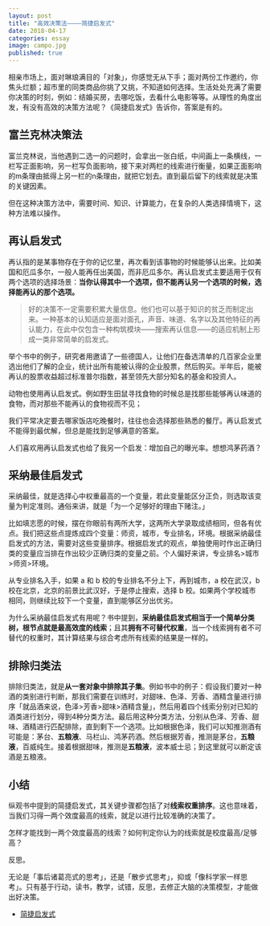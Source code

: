 ```yaml
---
layout: post
title: "高效决策法————简捷启发式"
date: 2018-04-17
categories: essay
image: campo.jpg
published: true
---
```


相亲市场上，面对琳琅满目的「对象」，你感觉无从下手；面对两份工作邀约，你焦头烂额；超市里的同类商品你挑了又挑，不知道如何选择。生活处处充满了需要你决策的时刻，例如：结婚买房，去哪吃饭，去看什么电影等等。从理性的角度出发，有没有高效的决策方法呢？《简捷启发式》告诉你，答案是有的。

## 富兰克林决策法
富兰克林说，当他遇到二选一的问题时，会拿出一张白纸，中间画上一条横线，一栏写正面影响，另一栏写负面影响，接下来对两栏的线索进行衡量，如果正面影响的m条理由抵得上另一栏的n条理由，就把它划去。直到最后留下的线索就是决策的关键因素。

但在这种决策方法中，需要时间、知识、计算能力，在复杂的人类选择情境下，这种方法难以操作。

## 再认启发式
再认指的是某事物存在于你的记忆里，再次看到该事物的时候能够认出来。比如美国和厄瓜多尔，一般人能再任出美国，而非厄瓜多尔。再认启发式主要适用于仅有两个选项的选择场景：**当你认得其中一个选项，但不能再认另一个选项的时候，选择能再认的那个选项。**

> 好的决策不一定需要积累大量信息。他们也可以基于知识的贫乏而制定出来。一种基本的认知适应是面对面孔，声音、味道、名字以及其他特征的再认能力，在此中仅包含一种构筑模块——搜索再认信息——的适应机制上形成一类非常简单的启发式。

举个书中的例子，研究者用邀请了一些德国人，让他们在备选清单的几百家企业里选出他们了解的企业，统计出所有能被认得的企业股票，然后购买。半年后，能被再认的股票收益超过标准普尔指数，甚至领先大部分知名的基金和投资人。

动物也使用再认启发式。例如野生田鼠寻找食物的时候总是找那些能够再认味道的食物，而对那些不能再认的食物视而不见；

我们平常决定要去哪家饭店吃晚餐时，往往也会选择那些熟悉的餐厅。再认启发式不能得到最优解，但总是能找到足够满意的答案。

人们喜欢用再认启发式也给了我另一个启发：增加自己的曝光率。想想鸿茅药酒？
## 采纳最佳启发式

采纳最佳，就是选择心中权重最高的一个变量，若此变量能区分正负，则选取该变量为判定准则。通俗来讲，就是「为一个足够好的理由下赌注。」

比如填志愿的时候，摆在你眼前有两所大学，这两所大学录取成绩相同，但各有优点。我们把这些点提炼成四个变量：师资，城市，专业排名，环境。根据采纳最佳启发式的方法，需要对这些变量排序。根据启发式的观点，单独使用时作出正确归类的变量应当排在作出较少正确归类的变量之前。个人偏好来讲，专业排名>城市>师资>环境。

从专业排名入手，如果 a 和 b 校的专业排名不分上下，再到城市，a 校在武汉，b 校在北京，北京的前景比武汉好，于是停止搜索，选择 b 校。如果两个学校城市相同，则继续比较下一个变量，直到能够区分出优劣。

为什么采纳最佳启发式有用呢？书中提到，**采纳最佳启发式相当于一个简单分类树，根节点就是最高效度的线索**；且其**拥有不可替代权重**，当一个线索拥有者不可替代的权重时，其计算结果与综合考虑所有线索的结果是一样的。

## 排除归类法

排除归类法，就是**从一套对象中排除其子集**。例如书中的例子：假设我们要对一种酒的类别进行判断，那我们需要在训练时，对甜味、色泽、芳香、酒精含量进行排序「就品酒来说，色泽>芳香>甜味>酒精含量」，然后用着四个线索分别对已知的酒类进行划分，得到4种分类方法。最后用这种分类方法，分别从色泽、芳香、甜味、酒精进行匹配排除，直到剩下一个选项。比如根据色泽，我们可以知推测酒有可能是：茅台、**五粮液**、马栏山、鸿茅药酒。然后根据芳香，推测是茅台，**五粮液**，百威纯生。接着根据甜味，推测是**五粮液**，波本威士忌；到这里就可以断定该酒是五粮液。

## 小结

纵观书中提到的简捷启发式，其关键步骤都包括了对**线索权重排序**。这也意味着，当我们习得一两个效度最高的线索，就足以进行比较准确的决策了。

怎样才能找到一两个效度最高的线索？如何判定你认为的线索就是校度最高/足够高？

反思。

无论是「事后诸葛亮式的思考」，还是「散步式思考」，抑或「像科学家一样思考」。只有基于行动，读书，教学，试错，反思，去修正大脑的决策模型，才能做出好决策。

* [简捷启发式](https://book.douban.com/subject/1599035/)

